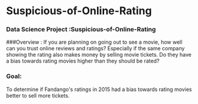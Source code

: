 # Suspicious-of-Online-Rating

### Data Science Project :Suspicious-of-Online-Rating

###Overview
: If you are planning on going out to see a movie, how well can you trust online reviews and ratings? Especially if the same company showing the rating also makes money by selling movie tickets. Do they have a bias towards rating movies higher than they should be rated?

### Goal:
To determine if Fandango's ratings in 2015 had a bias towards rating movies better to sell more tickets.
